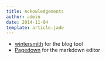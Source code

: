 ```yaml
---
title: Ackowledgements
author: admin
date: 2014-11-04
template: article.jade
---
```

  - [wintersmith](https://github.com/jnordberg/wintersmith) for the blog tool
  - [Pagedown](https://github.com/aenmeyk/MarkdownDirective) for the markdown editor
